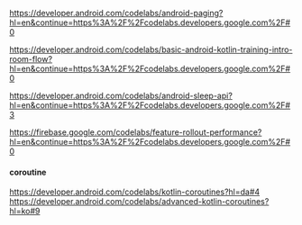 



https://developer.android.com/codelabs/android-paging?hl=en&continue=https%3A%2F%2Fcodelabs.developers.google.com%2F#0


https://developer.android.com/codelabs/basic-android-kotlin-training-intro-room-flow?hl=en&continue=https%3A%2F%2Fcodelabs.developers.google.com%2F#0


https://developer.android.com/codelabs/android-sleep-api?hl=en&continue=https%3A%2F%2Fcodelabs.developers.google.com%2F#3


https://firebase.google.com/codelabs/feature-rollout-performance?hl=en&continue=https%3A%2F%2Fcodelabs.developers.google.com%2F#0

#### coroutine
https://developer.android.com/codelabs/kotlin-coroutines?hl=da#4
https://developer.android.com/codelabs/advanced-kotlin-coroutines?hl=ko#9

<!--stackedit_data:
eyJoaXN0b3J5IjpbLTExNzY5MTY2MzUsLTEwODc1NDQzMzgsLT
E4MDAyNzYyNzhdfQ==
-->